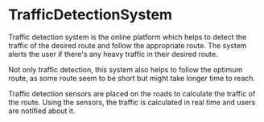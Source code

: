 # TrafficDetectionSystem

Traffic detection system is the online platform which helps to detect the traffic of the desired route and follow the appropriate route. 
The system alerts the user if there's any heavy traffic in their desired route. 

Not only traffic detection, this system also helps to follow the optimum route, as some route seem to be short but might take longer time to reach.

Traffic detection sensors are placed on the roads to calculate the traffic of the route. 
Using the sensors, the traffic is calculated in real time and users are notified about it. 
